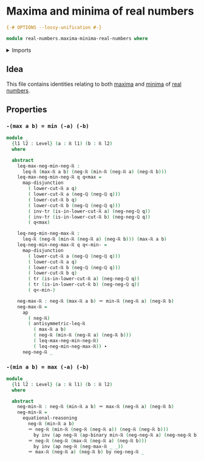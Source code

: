# Maxima and minima of real numbers

```agda
{-# OPTIONS --lossy-unification #-}

module real-numbers.maxima-minima-real-numbers where
```

<details><summary>Imports</summary>

```agda
open import elementary-number-theory.rational-numbers

open import foundation.action-on-identifications-binary-functions
open import foundation.action-on-identifications-functions
open import foundation.dependent-pair-types
open import foundation.functoriality-disjunction
open import foundation.identity-types
open import foundation.transport-along-identifications
open import foundation.universe-levels

open import real-numbers.dedekind-real-numbers
open import real-numbers.inequality-real-numbers
open import real-numbers.maximum-real-numbers
open import real-numbers.minimum-real-numbers
open import real-numbers.negation-real-numbers
open import real-numbers.similarity-real-numbers
```

</details>

## Idea

This file contains identities relating to both
[maxima](real-numbers.maximum-real-numbers.md) and
[minima](real-numbers.minimum-real-numbers.md) of
[real numbers](real-numbers.dedekind-real-numbers.md).

## Properties

### `-(max a b) = min (-a) (-b)`

```agda
module _
  {l1 l2 : Level} (a : ℝ l1) (b : ℝ l2)
  where

  abstract
    leq-max-neg-min-neg-ℝ :
      leq-ℝ (max-ℝ a b) (neg-ℝ (min-ℝ (neg-ℝ a) (neg-ℝ b)))
    leq-max-neg-min-neg-ℝ q q<max =
      map-disjunction
        ( lower-cut-ℝ a q)
        ( lower-cut-ℝ a (neg-ℚ (neg-ℚ q)))
        ( lower-cut-ℝ b q)
        ( lower-cut-ℝ b (neg-ℚ (neg-ℚ q)))
        ( inv-tr (is-in-lower-cut-ℝ a) (neg-neg-ℚ q))
        ( inv-tr (is-in-lower-cut-ℝ b) (neg-neg-ℚ q))
        ( q<max)

    leq-neg-min-neg-max-ℝ :
      leq-ℝ (neg-ℝ (min-ℝ (neg-ℝ a) (neg-ℝ b))) (max-ℝ a b)
    leq-neg-min-neg-max-ℝ q q<-min- =
      map-disjunction
        ( lower-cut-ℝ a (neg-ℚ (neg-ℚ q)))
        ( lower-cut-ℝ a q)
        ( lower-cut-ℝ b (neg-ℚ (neg-ℚ q)))
        ( lower-cut-ℝ b q)
        ( tr (is-in-lower-cut-ℝ a) (neg-neg-ℚ q))
        ( tr (is-in-lower-cut-ℝ b) (neg-neg-ℚ q))
        ( q<-min-)

    neg-max-ℝ : neg-ℝ (max-ℝ a b) ＝ min-ℝ (neg-ℝ a) (neg-ℝ b)
    neg-max-ℝ =
      ap
        ( neg-ℝ)
        ( antisymmetric-leq-ℝ
          ( max-ℝ a b)
          ( neg-ℝ (min-ℝ (neg-ℝ a) (neg-ℝ b)))
          ( leq-max-neg-min-neg-ℝ)
          ( leq-neg-min-neg-max-ℝ)) ∙
      neg-neg-ℝ _
```

### `-(min a b) = max (-a) (-b)`

```agda
module _
  {l1 l2 : Level} (a : ℝ l1) (b : ℝ l2)
  where

  abstract
    neg-min-ℝ : neg-ℝ (min-ℝ a b) ＝ max-ℝ (neg-ℝ a) (neg-ℝ b)
    neg-min-ℝ =
      equational-reasoning
        neg-ℝ (min-ℝ a b)
        ＝ neg-ℝ (min-ℝ (neg-ℝ (neg-ℝ a)) (neg-ℝ (neg-ℝ b)))
          by inv (ap neg-ℝ (ap-binary min-ℝ (neg-neg-ℝ a) (neg-neg-ℝ b)))
        ＝ neg-ℝ (neg-ℝ (max-ℝ (neg-ℝ a) (neg-ℝ b)))
          by inv (ap neg-ℝ (neg-max-ℝ _ _))
        ＝ max-ℝ (neg-ℝ a) (neg-ℝ b) by neg-neg-ℝ _
```
